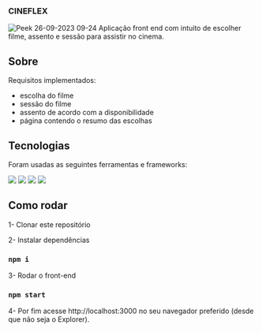 ### CINEFLEX
![Peek 26-09-2023 09-24](https://github.com/gu-guedes/projeto10-cineflex/assets/111058685/742146a3-17a6-4ccf-94ea-94c04b727f48)
Aplicação front end com intuito de escolher filme, assento e sessão para assistir no cinema.

## Sobre
Requisitos implementados:
- escolha do filme
- sessão do filme
- assento de acordo com a disponibilidade
- página contendo o resumo das escolhas

## Tecnologias
Foram usadas as seguintes ferramentas e frameworks:

<img src="https://img.shields.io/badge/styled--components-DB7093?style=for-the-badge&logo=styled-components&logoColor=white"/> <img src="https://img.shields.io/badge/React-20232A?style=for-the-badge&logo=react&logoColor=61DAFB"/> <img src="https://img.shields.io/badge/React_Router-CA4245?style=for-the-badge&logo=react-router&logoColor=white"/> <img src="https://img.shields.io/badge/axios-671ddf?&style=for-the-badge&logo=axios&logoColor=white"/>

## Como rodar
1- Clonar este repositório

2- Instalar dependências
### `npm i`
3- Rodar o front-end
### `npm start`
4- Por fim acesse http://localhost:3000 no seu navegador preferido (desde que não seja o Explorer).
